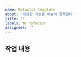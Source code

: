 ```yaml
---
name: Refactor template
about: '개선할 기능을 이슈에 등록한다 '
title: ''
labels: 🛠 refactor
assignees: ''
---
```


## 작업 내용

